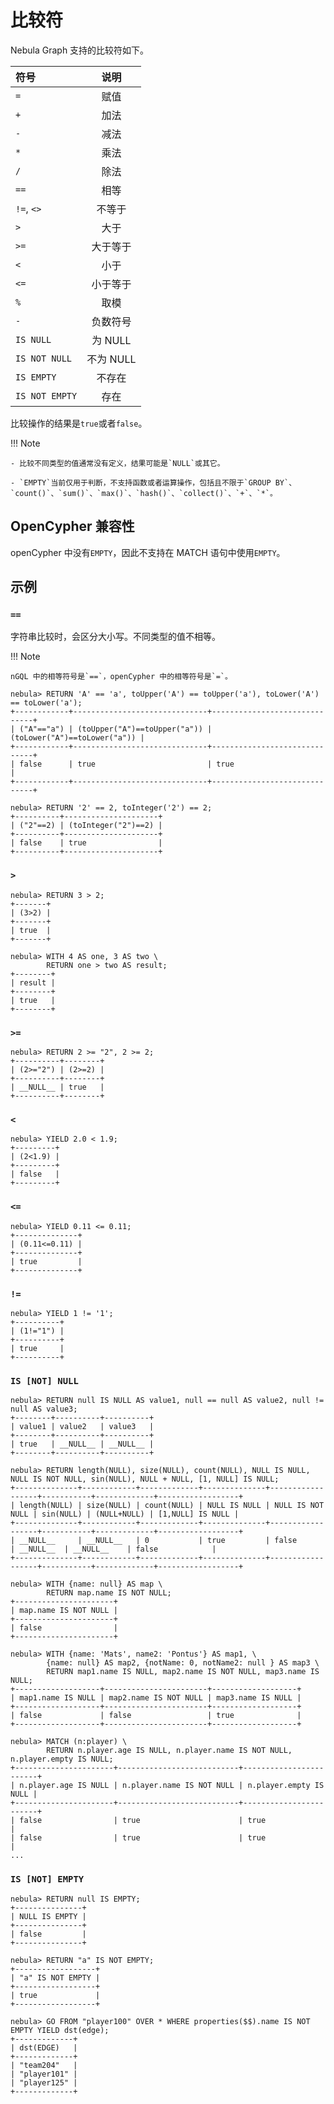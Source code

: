 # 比较符

Nebula Graph 支持的比较符如下。

| 符号  | 说明 |
|:----|:----:|
| `=`  | 赋值   |
| `+`   | 加法   |
| `-`   | 减法   |
| `*`   | 乘法   |
| `/`  | 除法   |
| `==`   | 相等  |
| `!=`,  `<>`  | 不等于   |
| `>`   | 大于   |
| `>=`   | 大于等于   |
| `<`   | 小于   |
| `<=`   | 小于等于   |
| `%`   | 取模   |
| `-`   | 负数符号   |
| `IS NULL` | 为 NULL|
| `IS NOT NULL` | 不为 NULL |
| `IS EMPTY` | 不存在|
| `IS NOT EMPTY` | 存在 |

比较操作的结果是`true`或者`false`。

!!! Note

    - 比较不同类型的值通常没有定义，结果可能是`NULL`或其它。

    - `EMPTY`当前仅用于判断，不支持函数或者运算操作，包括且不限于`GROUP BY`、`count()`、`sum()`、`max()`、`hash()`、`collect()`、`+`、`*`。

## OpenCypher 兼容性

openCypher 中没有`EMPTY`，因此不支持在 MATCH 语句中使用`EMPTY`。

## 示例

### `==`

字符串比较时，会区分大小写。不同类型的值不相等。

!!! Note

    nGQL 中的相等符号是`==`，openCypher 中的相等符号是`=`。

```ngql
nebula> RETURN 'A' == 'a', toUpper('A') == toUpper('a'), toLower('A') == toLower('a');
+------------+------------------------------+------------------------------+
| ("A"=="a") | (toUpper("A")==toUpper("a")) | (toLower("A")==toLower("a")) |
+------------+------------------------------+------------------------------+
| false      | true                         | true                         |
+------------+------------------------------+------------------------------+

nebula> RETURN '2' == 2, toInteger('2') == 2;
+----------+---------------------+
| ("2"==2) | (toInteger("2")==2) |
+----------+---------------------+
| false    | true                |
+----------+---------------------+
```

### `>`

```ngql
nebula> RETURN 3 > 2;
+-------+
| (3>2) |
+-------+
| true  |
+-------+

nebula> WITH 4 AS one, 3 AS two \
        RETURN one > two AS result;
+--------+
| result |
+--------+
| true   |
+--------+
```

### `>=`

```ngql
nebula> RETURN 2 >= "2", 2 >= 2;
+----------+--------+
| (2>="2") | (2>=2) |
+----------+--------+
| __NULL__ | true   |
+----------+--------+
```

### `<`

```ngql
nebula> YIELD 2.0 < 1.9;
+---------+
| (2<1.9) |
+---------+
| false   |
+---------+
```

### `<=`

```ngql
nebula> YIELD 0.11 <= 0.11;
+--------------+
| (0.11<=0.11) |
+--------------+
| true         |
+--------------+
```

### `!=`

```ngql
nebula> YIELD 1 != '1';
+----------+
| (1!="1") |
+----------+
| true     |
+----------+
```

### `IS [NOT] NULL`

```ngql
nebula> RETURN null IS NULL AS value1, null == null AS value2, null != null AS value3;
+--------+----------+----------+
| value1 | value2   | value3   |
+--------+----------+----------+
| true   | __NULL__ | __NULL__ |
+--------+----------+----------+

nebula> RETURN length(NULL), size(NULL), count(NULL), NULL IS NULL, NULL IS NOT NULL, sin(NULL), NULL + NULL, [1, NULL] IS NULL;
+--------------+------------+-------------+--------------+------------------+-----------+-------------+------------------+
| length(NULL) | size(NULL) | count(NULL) | NULL IS NULL | NULL IS NOT NULL | sin(NULL) | (NULL+NULL) | [1,NULL] IS NULL |
+--------------+------------+-------------+--------------+------------------+-----------+-------------+------------------+
| __NULL__     | __NULL__   | 0           | true         | false            | __NULL__  | __NULL__    | false            |
+--------------+------------+-------------+--------------+------------------+-----------+-------------+------------------+

nebula> WITH {name: null} AS map \
        RETURN map.name IS NOT NULL;
+----------------------+
| map.name IS NOT NULL |
+----------------------+
| false                |
+----------------------+

nebula> WITH {name: 'Mats', name2: 'Pontus'} AS map1, \
        {name: null} AS map2, {notName: 0, notName2: null } AS map3 \
        RETURN map1.name IS NULL, map2.name IS NOT NULL, map3.name IS NULL;
+-------------------+-----------------------+-------------------+
| map1.name IS NULL | map2.name IS NOT NULL | map3.name IS NULL |
+-------------------+-----------------------+-------------------+
| false             | false                 | true              |
+-------------------+-----------------------+-------------------+

nebula> MATCH (n:player) \
        RETURN n.player.age IS NULL, n.player.name IS NOT NULL, n.player.empty IS NULL;
+----------------------+---------------------------+------------------------+
| n.player.age IS NULL | n.player.name IS NOT NULL | n.player.empty IS NULL |
+----------------------+---------------------------+------------------------+
| false                | true                      | true                   |
| false                | true                      | true                   |
...
```

### `IS [NOT] EMPTY`

```ngql
nebula> RETURN null IS EMPTY;
+---------------+
| NULL IS EMPTY |
+---------------+
| false         |
+---------------+

nebula> RETURN "a" IS NOT EMPTY;
+------------------+
| "a" IS NOT EMPTY |
+------------------+
| true             |
+------------------+

nebula> GO FROM "player100" OVER * WHERE properties($$).name IS NOT EMPTY YIELD dst(edge);
+-------------+
| dst(EDGE)   |
+-------------+
| "team204"   |
| "player101" |
| "player125" |
+-------------+
```

